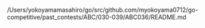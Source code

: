 /Users/yokoyamamasahiro/go/src/github.com/myokoyama0712/go-competitive/past_contests/ABC/030-039/ABC036/README.md